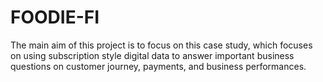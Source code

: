 # FOODIE-FI
The main aim of this project is to focus on this case study, which focuses on using subscription style digital data to answer important business questions on customer journey, payments, and business performances.

